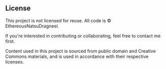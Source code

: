 ## License

This project is not licensed for reuse. All code is © EthereousNatsuDragneel.

If you're interested in contributing or collaborating, feel free to contact me first.

Content used in this project is sourced from public domain and Creative Commons materials, and is used in accordance with their respective licenses.
